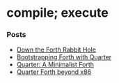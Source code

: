# compile; execute

### Posts

- [Down the Forth Rabbit Hole](posts/1.rabbit.md)
- [Bootstrapping Forth with Quarter](posts/2.bootstrap.md)
- [Quarter: A Minimalist Forth](posts/3.quarter.md)
- [Quarter Forth beyond x86](posts/beyond-x86.md)

